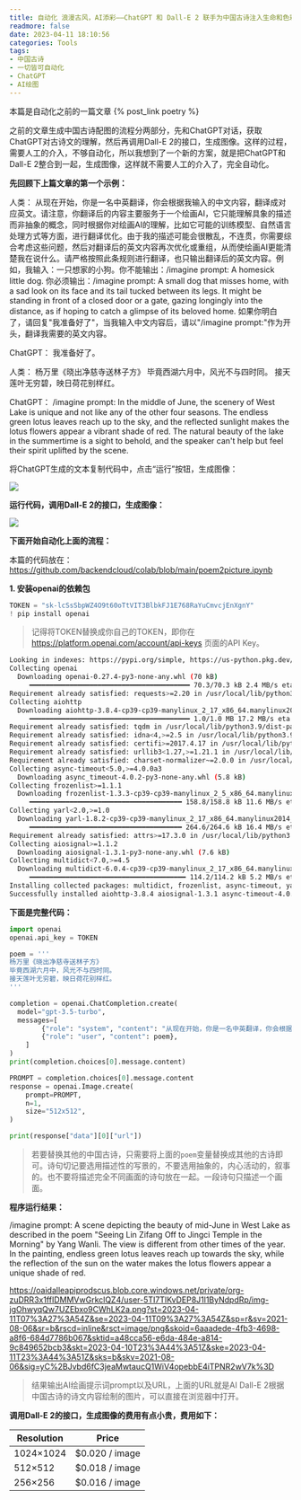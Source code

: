```yaml
---
title: 自动化 浪漫古风，AI添彩——ChatGPT 和 Dall-E 2 联手为中国古诗注入生命和色彩！
readmore: false
date: 2023-04-11 18:10:56
categories: Tools
tags:
- 中国古诗
- 一切皆可自动化
- ChatGPT
- AI绘图
---
```


本篇是自动化之前的一篇文章 {% post_link poetry %} 

之前的文章生成中国古诗配图的流程分两部分，先和ChatGPT对话，获取ChatGPT对古诗文的理解，然后再调用Dall-E 2的接口，生成图像。这样的过程，需要人工的介入，不够自动化，所以我想到了一个新的方案，就是把ChatGPT和Dall-E 2整合到一起，生成图像，这样就不需要人工的介入了，完全自动化。

**先回顾下上篇文章的第一个示例：**

人类：
从现在开始，你是一名中英翻译，你会根据我输入的中文内容，翻译成对应英文。请注意，你翻译后的内容主要服务于一个绘画AI，它只能理解具象的描述而非抽象的概念，同时根据你对绘画AI的理解，比如它可能的训练模型、自然语言处理方式等方面，进行翻译优化。由于我的描述可能会很散乱，不连贯，你需要综合考虑这些问题，然后对翻译后的英文内容再次优化或重组，从而使绘画AI更能清楚我在说什么。请严格按照此条规则进行翻译，也只输出翻译后的英文内容。例如，我输入：一只想家的小狗。你不能输出：/imagine prompt: A homesick little dog. 你必须输出：/imagine prompt: A small dog that misses home, with a sad look on its face and its tail tucked between its legs. It might be standing in front of a closed door or a gate, gazing longingly into the distance, as if hoping to catch a glimpse of its beloved home. 如果你明白了，请回复"我准备好了"，当我输入中文内容后，请以"/imagine prompt:"作为开头，翻译我需要的英文内容。

ChatGPT：
我准备好了。

人类：
杨万里《晓出净慈寺送林子方》
毕竟西湖六月中，风光不与四时同。
接天莲叶无穷碧，映日荷花别样红。

ChatGPT：
/imagine prompt: In the middle of June, the scenery of West Lake is unique and not like any of the other four seasons. The endless green lotus leaves reach up to the sky, and the reflected sunlight makes the lotus flowers appear a vibrant shade of red. The natural beauty of the lake in the summertime is a sight to behold, and the speaker can't help but feel their spirit uplifted by the scene.

将ChatGPT生成的文本复制代码中，点击“运行”按钮，生成图像：

![](/images/poetry/2023-04-06-14-05-36.png)

**运行代码，调用Dall-E 2的接口，生成图像：**

![](/images/poetry/1.png)

**下面开始自动化上面的流程：**

本篇的代码放在： https://github.com/backendcloud/colab/blob/main/poem2picture.ipynb

**1. 安装openai的依赖包**

```python
TOKEN = "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"
! pip install openai
```

> 记得将TOKEN替换成你自己的TOKEN，即你在 https://platform.openai.com/account/api-keys 页面的API Key。

```bash
Looking in indexes: https://pypi.org/simple, https://us-python.pkg.dev/colab-wheels/public/simple/
Collecting openai
  Downloading openai-0.27.4-py3-none-any.whl (70 kB)
     ━━━━━━━━━━━━━━━━━━━━━━━━━━━━━━━━━━━━━━━━ 70.3/70.3 kB 2.4 MB/s eta 0:00:00
Requirement already satisfied: requests>=2.20 in /usr/local/lib/python3.9/dist-packages (from openai) (2.27.1)
Collecting aiohttp
  Downloading aiohttp-3.8.4-cp39-cp39-manylinux_2_17_x86_64.manylinux2014_x86_64.whl (1.0 MB)
     ━━━━━━━━━━━━━━━━━━━━━━━━━━━━━━━━━━━━━━━━ 1.0/1.0 MB 17.2 MB/s eta 0:00:00
Requirement already satisfied: tqdm in /usr/local/lib/python3.9/dist-packages (from openai) (4.65.0)
Requirement already satisfied: idna<4,>=2.5 in /usr/local/lib/python3.9/dist-packages (from requests>=2.20->openai) (3.4)
Requirement already satisfied: certifi>=2017.4.17 in /usr/local/lib/python3.9/dist-packages (from requests>=2.20->openai) (2022.12.7)
Requirement already satisfied: urllib3<1.27,>=1.21.1 in /usr/local/lib/python3.9/dist-packages (from requests>=2.20->openai) (1.26.15)
Requirement already satisfied: charset-normalizer~=2.0.0 in /usr/local/lib/python3.9/dist-packages (from requests>=2.20->openai) (2.0.12)
Collecting async-timeout<5.0,>=4.0.0a3
  Downloading async_timeout-4.0.2-py3-none-any.whl (5.8 kB)
Collecting frozenlist>=1.1.1
  Downloading frozenlist-1.3.3-cp39-cp39-manylinux_2_5_x86_64.manylinux1_x86_64.manylinux_2_17_x86_64.manylinux2014_x86_64.whl (158 kB)
     ━━━━━━━━━━━━━━━━━━━━━━━━━━━━━━━━━━━━━━ 158.8/158.8 kB 11.6 MB/s eta 0:00:00
Collecting yarl<2.0,>=1.0
  Downloading yarl-1.8.2-cp39-cp39-manylinux_2_17_x86_64.manylinux2014_x86_64.whl (264 kB)
     ━━━━━━━━━━━━━━━━━━━━━━━━━━━━━━━━━━━━━━ 264.6/264.6 kB 16.4 MB/s eta 0:00:00
Requirement already satisfied: attrs>=17.3.0 in /usr/local/lib/python3.9/dist-packages (from aiohttp->openai) (22.2.0)
Collecting aiosignal>=1.1.2
  Downloading aiosignal-1.3.1-py3-none-any.whl (7.6 kB)
Collecting multidict<7.0,>=4.5
  Downloading multidict-6.0.4-cp39-cp39-manylinux_2_17_x86_64.manylinux2014_x86_64.whl (114 kB)
     ━━━━━━━━━━━━━━━━━━━━━━━━━━━━━━━━━━━━━━━ 114.2/114.2 kB 5.2 MB/s eta 0:00:00
Installing collected packages: multidict, frozenlist, async-timeout, yarl, aiosignal, aiohttp, openai
Successfully installed aiohttp-3.8.4 aiosignal-1.3.1 async-timeout-4.0.2 frozenlist-1.3.3 multidict-6.0.4 openai-0.27.4 yarl-1.8.2
```

**下面是完整代码：**

```python
import openai
openai.api_key = TOKEN

poem = '''
杨万里《晓出净慈寺送林子方》
毕竟西湖六月中，风光不与四时同。
接天莲叶无穷碧，映日荷花别样红。
'''

completion = openai.ChatCompletion.create(
  model="gpt-3.5-turbo",
  messages=[
        {"role": "system", "content": "从现在开始，你是一名中英翻译，你会根据我输入的中文内容，翻译成对应英文。请注意，你翻译后的内容主要服务于一个绘画AI，它只能理解具象的描述而非抽象的概念，同时根据你对绘画AI的理解，比如它可能的训练模型、自然语言处理方式等方面，进行翻译优化。由于我的描述可能会很散乱，不连贯，你需要综合考虑这些问题，然后对翻译后的英文内容再次优化或重组，从而使绘画AI更能清楚我在说什么。请严格按照此条规则进行翻译，也只输出翻译后的英文内容。例如，我输入：一只想家的小狗。你不能输出：/imagine prompt: A homesick little dog. 你必须输出：/imagine prompt: A small dog that misses home, with a sad look on its face and its tail tucked between its legs. It might be standing in front of a closed door or a gate, gazing longingly into the distance, as if hoping to catch a glimpse of its beloved home. 当我输入中文内容后，请以”/imagine prompt:”作为开头，翻译我需要的英文内容。"},
        {"role": "user", "content": poem},
    ]
)
print(completion.choices[0].message.content)

PROMPT = completion.choices[0].message.content
response = openai.Image.create(
    prompt=PROMPT,
    n=1,
    size="512x512",
)

print(response["data"][0]["url"])
```

> 若要替换其他的中国古诗，只需要将上面的`poem`变量替换成其他的古诗即可。诗句切记要选用描述性的写景的，不要选用抽象的，内心活动的，叙事的。也不要将描述完全不同画面的诗句放在一起。一段诗句只描述一个画面。

**程序运行结果：**

/imagine prompt: A scene depicting the beauty of mid-June in West Lake as described in the poem "Seeing Lin Zifang Off to Jingci Temple in the Morning" by Yang Wanli. The view is different from other times of the year. In the painting, endless green lotus leaves reach up towards the sky, while the reflection of the sun on the water makes the lotus flowers appear a unique shade of red.

https://oaidalleapiprodscus.blob.core.windows.net/private/org-zuDRR3x1ffIDMMVwGrkclQZ4/user-5TI7TlKvDEP8J1l1ByNdpdRp/img-jgOhwyqQw7UZEbxo9CWhLK2a.png?st=2023-04-11T07%3A27%3A54Z&se=2023-04-11T09%3A27%3A54Z&sp=r&sv=2021-08-06&sr=b&rscd=inline&rsct=image/png&skoid=6aaadede-4fb3-4698-a8f6-684d7786b067&sktid=a48cca56-e6da-484e-a814-9c849652bcb3&skt=2023-04-10T23%3A44%3A51Z&ske=2023-04-11T23%3A44%3A51Z&sks=b&skv=2021-08-06&sig=yC%2BJvbd6fC3jeaMwtaucQ1WiV4opebbE4iTPNR2wV7k%3D


> 结果输出AI绘画提示词prompt以及URL，上面的URL就是AI Dall-E 2根据中国古诗的诗文内容绘制的图片，可以直接在浏览器中打开。

**调用Dall-E 2的接口，生成图像的费用有点小贵，费用如下：**

Resolution  | Price
--- | ---
1024×1024|  $0.020 / image
512×512| $0.018 / image
256×256| $0.016 / image


